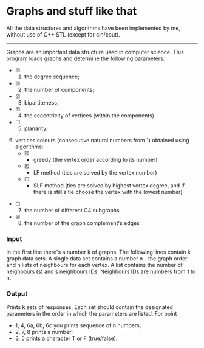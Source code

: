 # Graphs and stuff like that

All the data structures and algorithms have been implemented by me, without use of C++ STL (except for cin/cout).

---

Graphs are an important data structure used in computer science. This program loads graphs and determine the following parameters:

- [X] 1. the degree sequence;
- [X] 2. the number of components;
- [X] 3. bipartiteness;
- [X] 4. the eccentricity of vertices (within the components)
- [ ] 5. planarity;
6. vertices colours (consecutive natural numbers from 1) obtained using algorithms:
   - [X] - greedy (the vertex order according to its number)
   - [X] - LF method (ties are solved by the vertex number)
   - [ ] - SLF method (ties are solved by highest vertex degree, and if there is still a tie choose the vertex with the lowest number) 
- [ ] 7. the number of different C4 subgraphs
- [X] 8. the number of the graph complement's edges 

### Input
In the first line there's a number k of graphs.
The following lines contain k graph data sets.
A single data set contains a number n - the graph order - and n lists of neighbours for each vertex. A list contains the number of neighbours (s) and s neighbours IDs.
Neighbours IDs are numbers from 1 to n.
### Output
Prints k sets of responses. Each set should contain the designated parameters in the order in which the parameters are listed. For point
- 1, 4, 6a, 6b, 6c you prints sequence of n numbers;
- 2, 7, 8 prints a number;
- 3, 5 prints a character T or F (true/false). 
